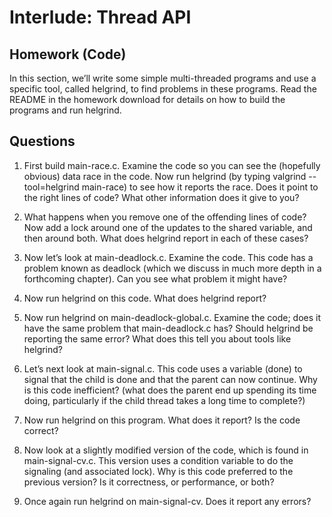 # Interlude: Thread API

## Homework (Code) 

In this section, we’ll write some simple multi-threaded programs and use a specific tool, called helgrind, to find problems in these programs. Read the README in the homework download for details on how to build the programs and run helgrind. 

## Questions 

1. First build main-race.c. Examine the code so you can see the (hopefully obvious) data race in the code. Now run helgrind (by typing valgrind --tool=helgrind main-race) to see how it reports the race. Does it point to the right lines of code? What other information does it give to you? 

2. What happens when you remove one of the offending lines of code? Now add a lock around one of the updates to the shared variable, and then around both. What does helgrind report in each of these cases? 

3. Now let’s look at main-deadlock.c. Examine the code. This code has a problem known as deadlock (which we discuss in much more depth in a forthcoming chapter). Can you see what problem it might have? 

4. Now run helgrind on this code. What does helgrind report? 

5. Now run helgrind on main-deadlock-global.c. Examine the code; does it have the same problem that main-deadlock.c has? Should helgrind be reporting the same error? What does this tell you about tools like helgrind? 

6. Let’s next look at main-signal.c. This code uses a variable (done) to signal that the child is done and that the parent can now continue. Why is this code inefficient? (what does the parent end up spending its time doing, particularly if the child thread takes a long time to complete?) 

7. Now run helgrind on this program. What does it report? Is the code correct? 

8. Now look at a slightly modified version of the code, which is found in main-signal-cv.c. This version uses a condition variable to do the signaling (and associated lock). Why is this code preferred to the previous version? Is it correctness, or performance, or both? 

9. Once again run helgrind on main-signal-cv. Does it report any errors?
